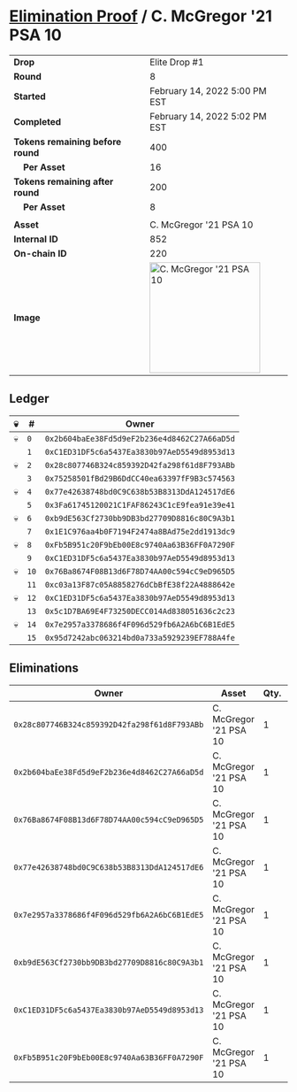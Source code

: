 # [Elimination Proof](./readme.md) / C. McGregor &#039;21 PSA 10

|||
|---|---|
| **Drop** | Elite Drop #1 |
| **Round** | 8 |
| **Started** | February 14, 2022 5:00 PM EST |
| **Completed** | February 14, 2022 5:02 PM EST |
| **Tokens remaining before round** | 400 |
| **&nbsp;&nbsp;&nbsp;&nbsp;Per Asset** | 16 |
| **Tokens remaining after round** | 200 |
| **&nbsp;&nbsp;&nbsp;&nbsp;Per Asset** | 8 |
| | |
| **Asset** | C. McGregor &#039;21 PSA 10 |
| **Internal ID** | 852 |
| **On-chain ID** | 220 |
| **Image** | <img src="https://tcdn.blokpax.com/95836cf2-27e3-4c19-abd5-6ea6de8f3e02/be0d146bc4b7a033e63e59ef0b3ba7cd872744b1c7e4191c4b2685ec57e9e305.png" height="200" alt="C. McGregor &#039;21 PSA 10" /> |

## Ledger

| 💀 | # | Owner |
| --- | --- | --- |
| 💀 | `0` | `0x2b604baEe38Fd5d9eF2b236e4d8462C27A66aD5d` |
|  | `1` | `0xC1ED31DF5c6a5437Ea3830b97AeD5549d8953d13` |
| 💀 | `2` | `0x28c807746B324c859392D42fa298f61d8F793ABb` |
|  | `3` | `0x75258501fBd29B6DdCC40ea63397fF9B3c574563` |
| 💀 | `4` | `0x77e42638748bd0C9C638b53B8313DdA124517dE6` |
|  | `5` | `0x3Fa61745120021C1FAF86243C1cE9fea91e39e41` |
| 💀 | `6` | `0xb9dE563Cf2730bb9DB3bd27709D8816c80C9A3b1` |
|  | `7` | `0x1E1C976aa4b0F7194F2474a8BAd75e2dd1913dc9` |
| 💀 | `8` | `0xFb5B951c20F9bEb00E8c9740Aa63B36FF0A7290F` |
|  | `9` | `0xC1ED31DF5c6a5437Ea3830b97AeD5549d8953d13` |
| 💀 | `10` | `0x76Ba8674F08B13d6F78D74AA00c594cC9eD965D5` |
|  | `11` | `0xc03a13F87c05A8858276dCbBfE38f22A4888642e` |
| 💀 | `12` | `0xC1ED31DF5c6a5437Ea3830b97AeD5549d8953d13` |
|  | `13` | `0x5c1D7BA69E4F73250DECC014Ad838051636c2c23` |
| 💀 | `14` | `0x7e2957a3378686f4F096d529fb6A2A6bC6B1EdE5` |
|  | `15` | `0x95d7242abc063214bd0a733a5929239EF788A4fe` |


## Eliminations

| Owner | Asset | Qty. | Transaction |
| --- | --- | --- | --- |
| `0x28c807746B324c859392D42fa298f61d8F793ABb` | C. McGregor '21 PSA 10 | 1 | [Polygonscan](https://polygonscan.com/tx/0x14f8c5331a62891d41a1c573ffb936668dd3bcd812d39e847b7a96b4081131d8) |
| `0x2b604baEe38Fd5d9eF2b236e4d8462C27A66aD5d` | C. McGregor '21 PSA 10 | 1 | [Polygonscan](https://polygonscan.com/tx/0x8e49555e08cf4eb4effe1ba244addf32ba70d286b3b7b30a7e6454798df27d74) |
| `0x76Ba8674F08B13d6F78D74AA00c594cC9eD965D5` | C. McGregor '21 PSA 10 | 1 | [Polygonscan](https://polygonscan.com/tx/0xf1f4701dbe295e1cc13cff7de2c0bc6d51cbba30cb815025922ce0f5f20a78c5) |
| `0x77e42638748bd0C9C638b53B8313DdA124517dE6` | C. McGregor '21 PSA 10 | 1 | [Polygonscan](https://polygonscan.com/tx/0x1a5fd8fd81faafaee4de07f6ea3c7c2b33b993dd3c7f1c2d399f25b8295e0260) |
| `0x7e2957a3378686f4F096d529fb6A2A6bC6B1EdE5` | C. McGregor '21 PSA 10 | 1 | [Polygonscan](https://polygonscan.com/tx/0xaf063474f76de99e1da0b34689fcd6e89b855b0288d19aa0f7d0a312c5fca0ad) |
| `0xb9dE563Cf2730bb9DB3bd27709D8816c80C9A3b1` | C. McGregor '21 PSA 10 | 1 | [Polygonscan](https://polygonscan.com/tx/0xb0ed11d07759d911ce1f4acf7f352e02a45574b5acabad6edbf4e7692b458f8e) |
| `0xC1ED31DF5c6a5437Ea3830b97AeD5549d8953d13` | C. McGregor '21 PSA 10 | 1 | [Polygonscan](https://polygonscan.com/tx/0x416fab795044ff98efd10f7c5158cb5f0348930db03aaf0d6224b53b5dc4f465) |
| `0xFb5B951c20F9bEb00E8c9740Aa63B36FF0A7290F` | C. McGregor '21 PSA 10 | 1 | [Polygonscan](https://polygonscan.com/tx/0xed710c17085bf5108f2f352b01d1e63b0aeb11c0c4e03610315ac4c916ae058a) |
